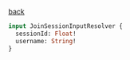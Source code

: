 [back](../../tableOfContent.md)


```graphql
input JoinSessionInputResolver {
  sessionId: Float!
  username: String!
}
```
